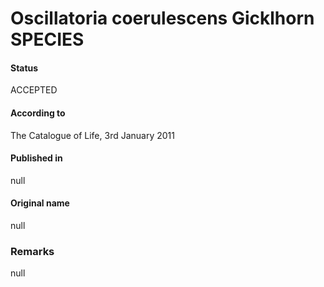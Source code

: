 # Oscillatoria coerulescens Gicklhorn SPECIES

#### Status
ACCEPTED

#### According to
The Catalogue of Life, 3rd January 2011

#### Published in
null

#### Original name
null

### Remarks
null